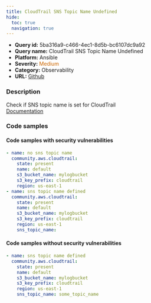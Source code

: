 ```yaml
---
title: CloudTrail SNS Topic Name Undefined
hide:
  toc: true
  navigation: true
---
```


<style>
  .highlight .hll {
    background-color: #ff171742;
  }
  .md-content {
    max-width: 1100px;
    margin: 0 auto;
  }
</style>

-   **Query id:** 5ba316a9-c466-4ec1-8d5b-bc6107dc9a92
-   **Query name:** CloudTrail SNS Topic Name Undefined
-   **Platform:** Ansible
-   **Severity:** <span style="color:#C60">Medium</span>
-   **Category:** Observability
-   **URL:** [Github](https://github.com/Checkmarx/kics/tree/master/assets/queries/ansible/aws/cloudtrail_sns_topic_name_undefined)

### Description
Check if SNS topic name is set for CloudTrail<br>
[Documentation](https://docs.ansible.com/ansible/latest/collections/community/aws/cloudtrail_module.html)

### Code samples
#### Code samples with security vulnerabilities
```yaml title="Postitive test num. 1 - yaml file" hl_lines="2 15"
- name: no sns topic name
  community.aws.cloudtrail:
    state: present
    name: default
    s3_bucket_name: mylogbucket
    s3_key_prefix: cloudtrail
    region: us-east-1
- name: sns topic name defined
  community.aws.cloudtrail:
    state: present
    name: default
    s3_bucket_name: mylogbucket
    s3_key_prefix: cloudtrail
    region: us-east-1
    sns_topic_name:

```


#### Code samples without security vulnerabilities
```yaml title="Negative test num. 1 - yaml file"
- name: sns topic name defined
  community.aws.cloudtrail:
    state: present
    name: default
    s3_bucket_name: mylogbucket
    s3_key_prefix: cloudtrail
    region: us-east-1
    sns_topic_name: some_topic_name

```
